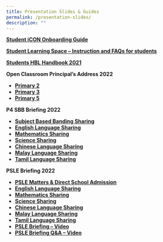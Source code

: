 ```yaml
---
title: Presentation Slides & Guides
permalink: /presentation-slides/
description: ""
---
```

<p><strong><a href="https://shuqunpri.moe.edu.sg/wp-content/uploads/2022/01/SQPS-Student-iCON-Onboarding-Guide.pdf" target="_blank" rel="noopener noreferrer">Student iCON Onboarding Guide</a></strong></p>
<p><strong><a href="https://shuqunpri.moe.edu.sg/wp-content/uploads/2020/01/Annexes-to-Letter-to-Parents.pdf" target="_blank" rel="noopener noreferrer">Student Learning Space &ndash; Instruction and FAQs for students</a></strong></p>
<p><strong><a href="https://shuqunpri.moe.edu.sg/wp-content/uploads/2021/05/Students-HBL-Handbook.pdf" target="_blank" rel="noopener noreferrer">Students HBL Handbook 2021</a></strong></p>
<p><strong>Open Classroom Principal&rsquo;s Address 2022</strong></p>
<ul>
<li><a href="https://shuqunpri.moe.edu.sg/wp-content/uploads/2022/01/P2-Open-Classroom_Principals-Address.pdf" target="_blank" rel="noopener noreferrer"><strong>Primary 2</strong></a></li>
<li><a href="https://shuqunpri.moe.edu.sg/wp-content/uploads/2022/01/P3-Open-Classroom_Principals-Address.pdf" target="_blank" rel="noopener noreferrer"><strong>Primary 3</strong></a></li>
<li><a href="https://shuqunpri.moe.edu.sg/wp-content/uploads/2022/01/P5-Open-Classroom_Principals-Address.pdf" target="_blank" rel="noopener noreferrer"><strong>Primary 5</strong></a></li>
</ul>
<p><strong>P4 SBB Briefing 2022</strong></p>
<ul>
<li><a href="https://shuqunpri.moe.edu.sg/wp-content/uploads/2022/02/P4-SBB-Briefing-2022.pdf" target="_blank" rel="noopener noreferrer"><strong>Subject Based Banding Sharing</strong></a></li>
<li><a href="https://shuqunpri.moe.edu.sg/wp-content/uploads/2022/02/P4-SBB-English-Language.pdf" target="_blank" rel="noopener noreferrer"><strong>English Language Sharing</strong></a></li>
<li><a href="https://shuqunpri.moe.edu.sg/wp-content/uploads/2022/02/P4-SBB-Mathematics.pdf" target="_blank" rel="noopener noreferrer"><strong>Mathematics Sharing</strong></a></li>
<li><a href="https://shuqunpri.moe.edu.sg/wp-content/uploads/2022/02/P4-SBB-Science.pdf" target="_blank" rel="noopener noreferrer"><strong>Science Sharing</strong></a></li>
<li><a href="https://shuqunpri.moe.edu.sg/wp-content/uploads/2022/02/P4-SBB-Chinese-Language.pdf" target="_blank" rel="noopener noreferrer"><strong>Chinese Language Sharing</strong></a></li>
<li><a href="https://shuqunpri.moe.edu.sg/wp-content/uploads/2022/02/P4-SBB-Malay-Language.pdf" target="_blank" rel="noopener noreferrer"><strong>Malay Language Sharing</strong></a></li>
<li><a href="https://shuqunpri.moe.edu.sg/wp-content/uploads/2022/02/P4-SBB-Tamil-Language.pdf" target="_blank" rel="noopener noreferrer"><strong>Tamil Language Sharing</strong></a></li>
</ul>
<p><strong>PSLE Briefing 2022</strong></p>
<ul>
<li><a href="https://shuqunpri.moe.edu.sg/wp-content/uploads/2022/02/PSLE-Matters-Direct-School-Admission-Sharing-by-Principal.pdf" target="_blank" rel="noopener noreferrer"><strong>PSLE Matters &amp; Direct School Admission</strong></a></li>
<li><a href="https://shuqunpri.moe.edu.sg/wp-content/uploads/2022/02/PSLE-English-Language-Sharing.pdf" target="_blank" rel="noopener noreferrer"><strong>English Language Sharing</strong></a></li>
<li><a href="https://shuqunpri.moe.edu.sg/wp-content/uploads/2022/02/PSLE-Mathematics-Sharing.pdf" target="_blank" rel="noopener noreferrer"><strong>Mathematics Sharing</strong></a></li>
<li><a href="https://shuqunpri.moe.edu.sg/wp-content/uploads/2022/02/PSLE-Science-Sharing.pdf" target="_blank" rel="noopener noreferrer"><strong>Science Sharing</strong></a></li>
<li><a href="https://shuqunpri.moe.edu.sg/wp-content/uploads/2022/02/PSLE-Chinese-Language-Sharing.pdf" target="_blank" rel="noopener noreferrer"><strong>Chinese Language Sharing</strong></a></li>
<li><a href="https://shuqunpri.moe.edu.sg/wp-content/uploads/2022/02/PSLE-Malay-Language-Sharing.pdf" target="_blank" rel="noopener noreferrer"><strong>Malay Language Sharing</strong></a></li>
<li><a href="https://shuqunpri.moe.edu.sg/wp-content/uploads/2022/02/PSLE-Tamil-Language-Sharing.pdf" target="_blank" rel="noopener noreferrer"><strong>Tamil Language Sharing</strong></a></li>
<li><a href="https://youtu.be/mPPvNy1mE64" target="_blank" rel="noopener noreferrer"><strong>PSLE Briefing &ndash; Video</strong></a></li>
<li><a href="https://youtu.be/YGxpuLq2OGU" target="_blank" rel="noopener noreferrer"><strong>PSLE Briefing Q&amp;A &ndash; Video</strong></a></li>
</ul>